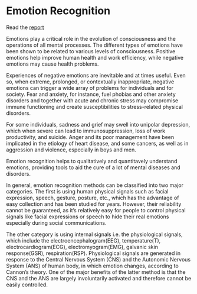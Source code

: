 # Emotion Recognition

Read the [report](docs/reports/Report.pdf)

Emotions play a critical role in the evolution of consciousness and the operations of all mental processes. The different types of emotions have been shown to be related to various levels of consciousness.
Positive emotions help improve human health and work efficiency, while negative emotions may cause health problems.

Experiences of negative emotions are inevitable and at times useful.
Even so, when extreme, prolonged, or contextually inappropriate, negative emotions can trigger a wide array of problems for individuals and for society.
Fear and anxiety, for instance, fuel phobias and other anxiety disorders and together with acute and chronic stress may compromise immune functioning and create susceptibilities to stress-related physical disorders.

For some individuals, sadness and grief may swell into unipolar depression, which when severe can lead to immunosuppression, loss of work productivity, and suicide.
Anger and its poor management have been implicated in the etiology of heart disease, and some cancers, as well as in aggression and violence, especially in boys and men.

Emotion recognition helps to qualitatively and quantitavely understand emotions, providing tools to aid the cure of a lot of mental diseases and disorders.

In general, emotion recognition methods can be classified into two major categories.
The first is using human physical signals such as facial expression, speech, gesture, posture, etc., which has the advantage of easy collection and has been studied for years.
However, their reliability cannot be guaranteed, as it’s relatively easy for people to control physical signals like facial expressions or speech to hide their real emotions especially during social communications.

The other category is using internal signals i.e. the physiological signals, which include the electroencephalogram(EEG), temperature(T), electrocardiogram(ECG), electromyogram(EMG), galvanic skin response(GSR), respiration(RSP).
Physiological signals are generated in response to the Central Nervous System (CNS) and the Autonomic Nervous System (ANS) of human body, in which emotion changes, according to Cannon’s theory.
One of the major benefits of the latter method is that the CNS and the ANS are largely involuntarily activated and therefore cannot be easily controlled.
